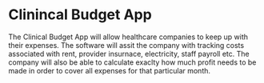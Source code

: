 # Clinincal Budget App

The Clinical Budget App will allow healthcare companies to keep up with their expenses. The software will assit the company with tracking costs associated with rent, provider insurnace, electricity, staff payroll etc. The company will also be able to calculate exaclty how much profit needs to be made in order to cover all expenses for that particular month.  
